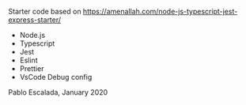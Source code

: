 Starter code based on https://amenallah.com/node-js-typescript-jest-express-starter/

- Node.js
- Typescript
- Jest
- Eslint
- Prettier
- VsCode Debug config

Pablo Escalada, January 2020